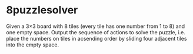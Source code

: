 # 8puzzlesolver
Given a 3×3 board with 8 tiles (every tile has one number from 1 to 8) and one empty space. Output the sequence of actions to solve the puzzle, i.e. place the numbers on tiles in acsending order by sliding four adjacent tiles into the empty space.
